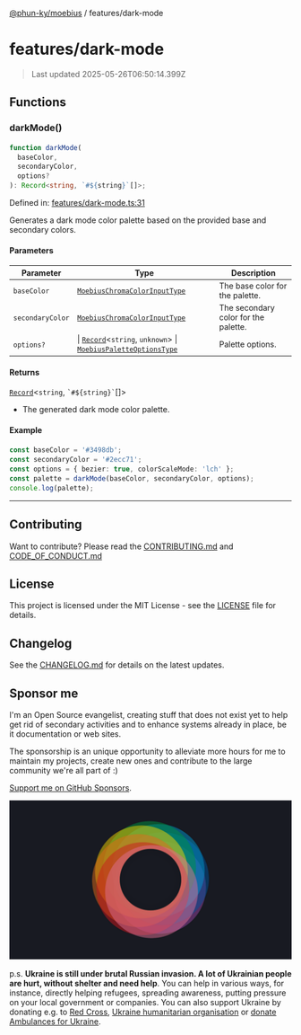 [@phun-ky/moebius](../README.md) / features/dark-mode

# features/dark-mode

> Last updated 2025-05-26T06:50:14.399Z

##

## Functions

### darkMode()

```ts
function darkMode(
  baseColor,
  secondaryColor,
  options?
): Record<string, `#${string}`[]>;
```

Defined in: [features/dark-mode.ts:31](https://github.com/phun-ky/moebius/blob/main/src/features/dark-mode.ts#L31)

Generates a dark mode color palette based on the provided base and secondary colors.

#### Parameters

| Parameter        | Type                                                                                                                                                                                        | Description                          |
| ---------------- | ------------------------------------------------------------------------------------------------------------------------------------------------------------------------------------------- | ------------------------------------ |
| `baseColor`      | [`MoebiusChromaColorInputType`](../types.md#moebiuschromacolorinputtype)                                                                                                                    | The base color for the palette.      |
| `secondaryColor` | [`MoebiusChromaColorInputType`](../types.md#moebiuschromacolorinputtype)                                                                                                                    | The secondary color for the palette. |
| `options?`       | \| [`Record`](https://www.typescriptlang.org/docs/handbook/utility-types.html#recordkeys-type)<`string`, `unknown`> \| [`MoebiusPaletteOptionsType`](../types.md#moebiuspaletteoptionstype) | Palette options.                     |

#### Returns

[`Record`](https://www.typescriptlang.org/docs/handbook/utility-types.html#recordkeys-type)<`string`, `` `#${string}` ``\[]>

- The generated dark mode color palette.

#### Example

```ts
const baseColor = '#3498db';
const secondaryColor = '#2ecc71';
const options = { bezier: true, colorScaleMode: 'lch' };
const palette = darkMode(baseColor, secondaryColor, options);
console.log(palette);
```

---

## Contributing

Want to contribute? Please read the [CONTRIBUTING.md](https://github.com/phun-ky/moebius/blob/main/CONTRIBUTING.md) and [CODE_OF_CONDUCT.md](https://github.com/phun-ky/moebius/blob/main/CODE_OF_CONDUCT.md)

## License

This project is licensed under the MIT License - see the [LICENSE](https://github.com/phun-ky/moebius/blob/main/LICENSE) file for details.

## Changelog

See the [CHANGELOG.md](https://github.com/phun-ky/moebius/blob/main/CHANGELOG.md) for details on the latest updates.

## Sponsor me

I'm an Open Source evangelist, creating stuff that does not exist yet to help get rid of secondary activities and to enhance systems already in place, be it documentation or web sites.

The sponsorship is an unique opportunity to alleviate more hours for me to maintain my projects, create new ones and contribute to the large community we're all part of :)

[Support me on GitHub Sponsors](https://github.com/sponsors/phun-ky).

![logo](https://github.com/phun-ky/moebius/blob/main/public/images/logo/logo-ring.png?raw=true)

p.s. **Ukraine is still under brutal Russian invasion. A lot of Ukrainian people are hurt, without shelter and need help**. You can help in various ways, for instance, directly helping refugees, spreading awareness, putting pressure on your local government or companies. You can also support Ukraine by donating e.g. to [Red Cross](https://www.icrc.org/en/donate/ukraine), [Ukraine humanitarian organisation](https://savelife.in.ua/en/donate-en/#donate-army-card-weekly) or [donate Ambulances for Ukraine](https://www.gofundme.com/f/help-to-save-the-lives-of-civilians-in-a-war-zone).
